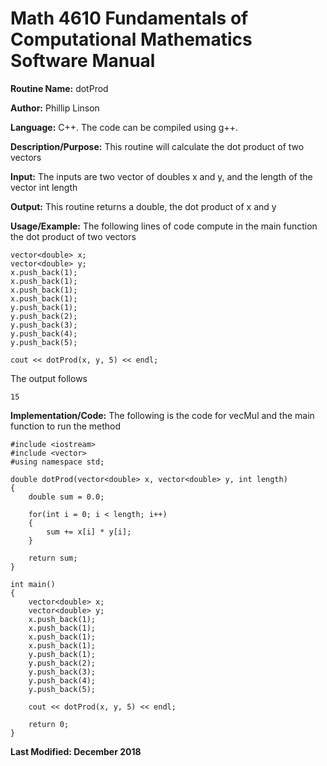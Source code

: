 # Math 4610 Fundamentals of Computational Mathematics Software Manual

**Routine Name:**           dotProd

**Author:** Phillip Linson

**Language:** C++. The code can be compiled using g++.

**Description/Purpose:** This routine will calculate the dot product of two vectors

**Input:** The inputs are two vector of doubles x and y, and the length of the vector int length

**Output:** This routine returns a double, the dot product of x and y

**Usage/Example:** The following lines of code compute in the main function the dot product of two vectors

    vector<double> x;
    vector<double> y;
    x.push_back(1);
    x.push_back(1);
    x.push_back(1);
    x.push_back(1);
    y.push_back(1);	
    y.push_back(2);
    y.push_back(3);
    y.push_back(4);
    y.push_back(5);	

    cout << dotProd(x, y, 5) << endl;
	
The output follows

    15

**Implementation/Code:** The following is the code for vecMul and the main function to run the method

	#include <iostream>
	#include <vector>
	#using namespace std;

	double dotProd(vector<double> x, vector<double> y, int length)
	{
		double sum = 0.0;

		for(int i = 0; i < length; i++)
		{
			sum += x[i] * y[i];
		}

		return sum;
	}

	int main()
	{
		vector<double> x;
		vector<double> y;
		x.push_back(1);
		x.push_back(1);
		x.push_back(1);
		x.push_back(1);
		y.push_back(1);	
		y.push_back(2);
		y.push_back(3);
		y.push_back(4);
		y.push_back(5);	

		cout << dotProd(x, y, 5) << endl;

		return 0;
	}

**Last Modified: December 2018**
